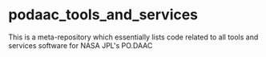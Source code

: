 # podaac_tools_and_services
This is a meta-repository which essentially lists code related to all tools and services software for NASA JPL's PO.DAAC

